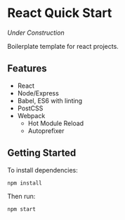 # React Quick Start

_Under Construction_

Boilerplate template for react projects.

## Features

* React
* Node/Express
* Babel, ES6 with linting
* PostCSS
* Webpack
  * Hot Module Reload
  * Autoprefixer

## Getting Started

To install dependencies:

`npm install`

Then run:

`npm start`

